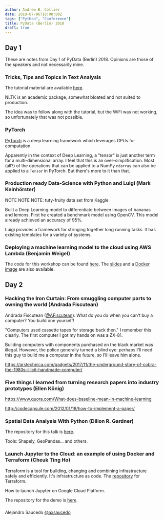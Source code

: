 ```yaml
---
author: Andrew B. Collier
date: 2018-07-06T18:00:00Z
tags: ["Python", "Conference"]
title: PyData (Berlin) 2018
draft: true
---
```


## Day 1

These are notes from Day 1 of PyData (Berlin) 2018. Opinions are those of the speakers and not necessarily mine.

### Tricks, Tips and Topics in Text Analysis

The tutorial material are available [here](https://github.com/bhargavvader/personal/tree/master/notebooks/text_analysis_tutorial).

NLTK is an academic package, somewhat bloated and not suited to production.

The idea was to follow along with the tutorial, but the WiFi was not working, so unfortunately that was not possible.

### PyTorch

[PyTorch](https://pytorch.org) is a deep learning framework which leverages GPUs for computation.

Apparently in the context of Deep Learning, a "tensor" is just another term for a multi-dimensional array. I feel that this is an over-simplification. Most (all?) of the operations that can be applied to a NumPy `ndarray` can also be applied to a `Tensor` in PyTorch. But there's more to it than that.

### Production ready Data-Science with Python and Luigi (Mark Keinhörster)

NOTE NOTE NOTE: tuty-fruity data set from Kaggle

Built a Deep Learning model to differentiate between images of bananas and lemons. First he created a benchmark model using OpenCV. This model already achieved an accuracy of 95%.

Luigi provides a framework for stringing together long running tasks. It has existing templates for a variety of systems.

### Deploying a machine learning model to the cloud using AWS Lambda (Benjamin Weigel)

The code for this workshop can be found [here](https://github.com/bweigel/ml_at_awslambda_pydatabln2018). The [slides](https://bweigel.github.io/pydata_bln_2018/) and a [Docker image](https://hub.docker.com/r/bweigel/ml_at_awslambda_pydatabln2018_autobuild/) are also available.

## Day 2

### Hacking the Iron Curtain: From smuggling computer parts to owning the world (Andrada Fiscutean)

Andrada Fiscutean ([@AFiscutean](https://twitter.com/AFiscutean)): What do you do when you can't buy a computer? You build one yourself!

"Computers used cassette tapes for storage back then." I remember this clearly. The first computer I got my hands on was a ZX-81.

Building computers with components purchased on the black market was illegal. However, the police generally turned a blind eye: perhaps I'll need this guy to build me a computer in the future, so I'll leave him alone.

https://arstechnica.com/gadgets/2017/11/the-underground-story-of-cobra-the-1980s-illicit-handmade-computer/

### Five things I learned from turning research papers into industry prototypes (Ellen König)

https://www.quora.com/What-does-baseline-mean-in-machine-learning

http://codecapsule.com/2012/01/18/how-to-implement-a-paper/

### Spatial Data Analysis With Python (Dillon R. Gardner)

The repository for this talk is [here](https://github.com/dillongardner/PyDataSpatialAnalysis).

Tools: Shapely, GeoPandas... and others.

### Launch Jupyter to the Cloud: an example of using Docker and Terraform (Cheuk Ting Ho)

Terraform is a tool for building, changing and combining infrastructure safely and efficiently. It's infrastructure as code. The [repository](https://github.com/hashicorp/terraform) for Terraform.

How to launch Jupyter on Google Cloud Platform.

The repository for the demo is [here](https://github.com/Cheukting/jupyter-cloud-demo).

### 

Alejandro Saucedo [@axsaucedo](https://twitter.com/axsaucedo/)